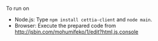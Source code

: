 To run on

* Node.js: Type `npm install cettia-client` and `node main`.
* Browser: Execute the prepared code from http://jsbin.com/mohumifeko/1/edit?html,js,console
